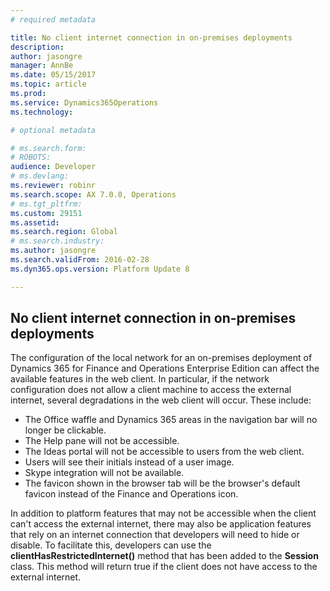```yaml
---
# required metadata

title: No client internet connection in on-premises deployments 
description: 
author: jasongre
manager: AnnBe
ms.date: 05/15/2017
ms.topic: article
ms.prod: 
ms.service: Dynamics365Operations
ms.technology: 

# optional metadata

# ms.search.form: 
# ROBOTS: 
audience: Developer
# ms.devlang: 
ms.reviewer: robinr
ms.search.scope: AX 7.0.0, Operations
# ms.tgt_pltfrm: 
ms.custom: 29151
ms.assetid: 
ms.search.region: Global
# ms.search.industry: 
ms.author: jasongre
ms.search.validFrom: 2016-02-28
ms.dyn365.ops.version: Platform Update 8

---
```


## No client internet connection in on-premises deployments 

The configuration of the local network for an on-premises deployment of Dynamics 365 for Finance and Operations Enterprise Edition can affect the available features in the web client. In particular, if the network configuration does not allow a client machine to access the external internet, several degradations in the web client will occur. These include:    

+ The Office waffle and Dynamics 365 areas in the navigation bar will no longer be clickable.
+ The Help pane will not be accessible.  
+ The Ideas portal will not be accessible to users from the web client. 
+ Users will see their initials instead of a user image. 
+ Skype integration will not be available.  
+ The favicon shown in the browser tab will be the browser's default favicon instead of the Finance and Operations icon. 

In addition to platform features that may not be accessible when the client can't access the external internet, there may also be application features that rely on an internet connection that developers will need to hide or disable. To facilitate this, developers can use the **clientHasRestrictedInternet()** method that has been added to the **Session** class. This method will return true if the client does not have access to the external internet.

